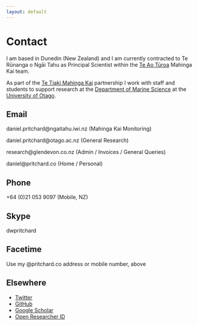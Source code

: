 ```yaml
---
layout: default
---
```


# Contact

I am based in Dunedin (New Zealand) and I am currently contracted to Te Rūnanga o Ngāi Tahu as Principal Scientist within the [Te Ao Tūroa][TAT] Mahinga Kai team.

As part of the [Te Tiaki Mahinga Kai][TMK] partnership I work with staff and students to support research at the [Department of Marine Science][MARINE] at the [University of Otago][UoO].  

[MARINE]: http://www.otago.ac.nz/marinescience
[UoO]: http://www.otago.ac.nz
[TAT]: http://ngaitahu.iwi.nz/environment/
[TMK]: http://www.mahingakai.org.nz

## <i class="fa fa-envelope"></i> Email

daniel.pritchard<span style="display:none">.HOPEFULLY.HIDDEN</span>@ngaitahu.iwi.nz (Mahinga Kai Monitoring)

daniel.pritchard<span style="display:none">.HOPEFULLY.HIDDEN</span>@otago.ac.nz (General Research)

research<span style="display:none">.HOPEFULLY.HIDDEN</span>@glendevon.co.nz (Admin / Invoices / General Queries)

daniel<span style="display:none">.HOPEFULLY.HIDDEN</span>@pritchard.co (Home / Personal)

## <i class="fa fa-phone"></i> Phone
+64 (0)21 053 9097 (Mobile, NZ)

## <i class="fa fa-skype"></i> Skype  
dwpritchard

## <i class="fa fa-video-camera"></i> Facetime
Use my @pritchard.co address or mobile number, above

## Elsewhere
- [Twitter][twitter]  
- [GitHub][github]  
- [Google Scholar][gs]   
- [Open Researcher ID][orcid]   

[github]: https://github.com/dpritchard
[orcid]: https://orcid.org/0000-0001-8335-5971  
[twitter]: https://twitter.com/dpritchardnz
[gs]: https://scholar.google.co.nz/citations?user=91HSgNoAAAAJ

[QUB]: http://www.qub.ac.uk/ "Queens University Belfast"
[MRG]: http://www.qub.ac.uk/research-centres/eerc/ResearchGroups/MarineResearchGroup/
[SPACE]: http://www.qub.ac.uk/schools/SchoolofPlanningArchitectureandCivilEngineering/ "QUB SPACE"
